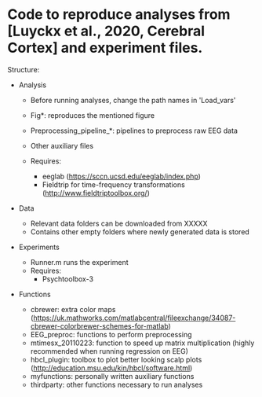 # Code to reproduce analyses from [Luyckx et al., 2020, Cerebral Cortex] and experiment files.

Structure:

* Analysis
  - Before running analyses, change the path names in 'Load_vars'

  - Fig*: reproduces the mentioned figure
  - Preprocessing_pipeline_*: pipelines to preprocess raw EEG data
  - Other auxiliary files
  - Requires:
    - eeglab (https://sccn.ucsd.edu/eeglab/index.php)
    - Fieldtrip for time-frequency transformations (http://www.fieldtriptoolbox.org/)

* Data
  - Relevant data folders can be downloaded from XXXXX
  - Contains other empty folders where newly generated data is stored

* Experiments
  - Runner.m runs the experiment
  - Requires:
    - Psychtoolbox-3

* Functions
  - cbrewer: extra color maps (https://uk.mathworks.com/matlabcentral/fileexchange/34087-cbrewer-colorbrewer-schemes-for-matlab)
  - EEG_preproc: functions to perform preprocessing
  - mtimesx_20110223: function to speed up matrix multiplication (highly recommended when running regression on EEG)
  - hbcl_plugin: toolbox to plot better looking scalp plots (http://education.msu.edu/kin/hbcl/software.html)
  - myfunctions: personally written auxiliary functions
  - thirdparty: other functions necessary to run analyses

